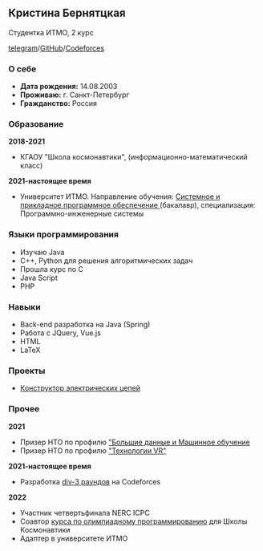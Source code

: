 ## Кристина Бернятцкая
Студентка ИТМО, 2 курс

[telegram](https://t.me/whoismyav)/[GitHub](https://github.com/themyav)/[Codeforces](https://codeforces.com/profile/myav)

### О себе

* **Дата рождения:** 14.08.2003
* **Проживаю:** г. Санкт-Петербург
* **Гражданство:** Россия


### Образование

**2018-2021**

* КГАОУ "Школа космонавтики",  (информационно-математический класс)


**2021-настоящее время**

* Университет ИТМО. Направление обучения: [Системное и прикладное программное обеспечение ](https://abit.itmo.ru/program/16002/) (бакалавр), специализация: Программно-инженерные системы

### Языки программирования

* Изучаю Java
* С++, Python для решения алгоритмических задач
* Прошла курс по C
* Java Script
* PHP

### Навыки
* Back-end разработка на Java (Spring)
* Работа с JQuery, Vue.js
* HTML
* LaTeX

### Проекты
* [Конструктор электрических цепей](https://github.com/themyav/circuits_constructor)

### Прочее

**2021**
* Призер НТО по профилю ["Большие данные и Машинное обучение](https://ntcontest.ru/tracks/nto-school/proekt-po-iskusstvennomu-intellektu/bolshie-dannye-i-mashinnoe-obuchenie/)
* Призер НТО по профилю ["Технологии VR"](https://ntcontest.ru/tracks/nto-school/proekt-sozdaniya-virtualnykh-mirov/vr-tekhnologii-virtualnoy-realnosti/)

**2021-настоящее время**
* Разработка [div-3 раундов](https://codeforces.com/contests/writer/myav) на Codeforces

**2022**
* Участник четвертьфинала NERC ICPC
* Соавтор [курса по олимпиадному программированию](https://stepik.org/course/115743/promo#toc) для Школы Космонавтики
* Адаптер в университете ИТМО
 

